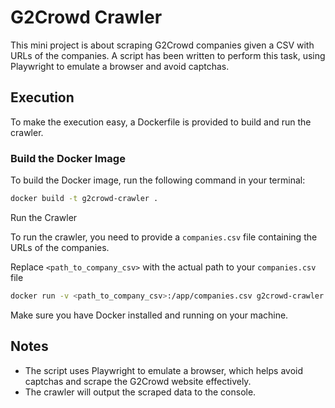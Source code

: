 # G2Crowd Crawler

This mini project is about scraping G2Crowd companies given a CSV with URLs of the companies. A script has been written to perform this task, using Playwright to emulate a browser and avoid captchas.

## Execution

To make the execution easy, a Dockerfile is provided to build and run the crawler.

### Build the Docker Image

To build the Docker image, run the following command in your terminal:

```bash
docker build -t g2crowd-crawler .
```

Run the Crawler

To run the crawler, you need to provide a `companies.csv` file containing the URLs of the companies.

Replace `<path_to_company_csv>` with the actual path to your `companies.csv` file

```bash
docker run -v <path_to_company_csv>:/app/companies.csv g2crowd-crawler
```

Make sure you have Docker installed and running on your machine.


## Notes

- The script uses Playwright to emulate a browser, which helps avoid captchas and scrape the G2Crowd website effectively.
- The crawler will output the scraped data to the console.
